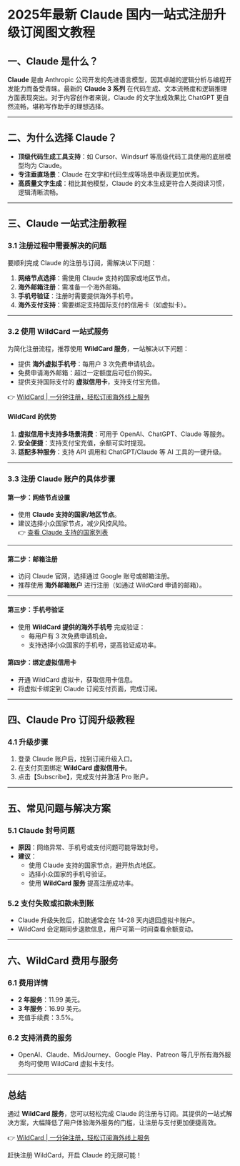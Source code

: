 # 2025年最新 Claude 国内一站式注册升级订阅图文教程

## 一、Claude 是什么？

**Claude** 是由 Anthropic 公司开发的先进语言模型，因其卓越的逻辑分析与编程开发能力而备受青睐。最新的 **Claude 3 系列** 在代码生成、文本流畅度和逻辑推理方面表现突出。对于内容创作者来说，Claude 的文字生成效果比 ChatGPT 更自然流畅，堪称写作助手的理想选择。

---

## 二、为什么选择 Claude？

- **顶级代码生成工具支持**：如 Cursor、Windsurf 等高级代码工具使用的底层模型均为 Claude。
- **专注垂直场景**：Claude 在文字和代码生成等场景中表现更加优秀。
- **高质量文字生成**：相比其他模型，Claude 的文本生成更符合人类阅读习惯，逻辑清晰流畅。

---

## 三、Claude 一站式注册教程

### 3.1 注册过程中需要解决的问题

要顺利完成 Claude 的注册与订阅，需解决以下问题：
1. **网络节点选择**：需使用 Claude 支持的国家或地区节点。
2. **海外邮箱注册**：需准备一个海外邮箱。
3. **手机号验证**：注册时需要提供海外手机号。
4. **海外支付支持**：需要绑定支持国际支付的信用卡（如虚拟卡）。

---

### 3.2 使用 WildCard 一站式服务

为简化注册流程，推荐使用 **WildCard 服务**，一站解决以下问题：
- 提供 **海外虚拟手机号**：每用户 3 次免费申请机会。
- 免费申请海外邮箱：超过一定额度后可低价购买。
- 提供支持国际支付的 **虚拟信用卡**，支持支付宝充值。

👉 [WildCard | 一分钟注册，轻松订阅海外线上服务](https://bit.ly/bewildcard)

#### WildCard 的优势
1. **虚拟信用卡支持多场景消费**：可用于 OpenAI、ChatGPT、Claude 等服务。
2. **安全便捷**：支持支付宝充值，余额可实时提现。
3. **适配多种服务**：支持 API 调用和 ChatGPT/Claude 等 AI 工具的一键升级。

---

### 3.3 注册 Claude 账户的具体步骤

#### 第一步：网络节点设置
- 使用 **Claude 支持的国家/地区节点**。
- 建议选择小众国家节点，减少风控风险。  
  👉 [查看 Claude 支持的国家列表](https://support.anthropic.com/zh-CN/articles/8461763-%E6%88%91%E5%9C%A8%E5%93%AA%E9%87%8C%E5%8F%AF%E4%BB%A5%E8%AE%BF%E9%97%AEclaude-ai)

---

#### 第二步：邮箱注册
- 访问 Claude 官网，选择通过 Google 账号或邮箱注册。
- 推荐使用 **海外邮箱账户** 进行注册（如通过 WildCard 申请的邮箱）。

---

#### 第三步：手机号验证
- 使用 **WildCard 提供的海外手机号** 完成验证：
  - 每用户有 3 次免费申请机会。
  - 支持选择小众国家的手机号，提高验证成功率。

#### 第四步：绑定虚拟信用卡
- 开通 WildCard 虚拟卡，获取信用卡信息。
- 将虚拟卡绑定到 Claude 订阅支付页面，完成订阅。

---

## 四、Claude Pro 订阅升级教程

### 4.1 升级步骤
1. 登录 Claude 账户后，找到订阅升级入口。
2. 在支付页面绑定 **WildCard 虚拟信用卡**。
3. 点击【Subscribe】，完成支付并激活 Pro 账户。

---

## 五、常见问题与解决方案

### 5.1 Claude 封号问题
- **原因**：网络异常、手机号或支付问题可能导致封号。
- **建议**：
  - 使用 Claude 支持的国家节点，避开热点地区。
  - 选择小众国家的手机号验证。
  - 使用 **WildCard 服务** 提高注册成功率。

### 5.2 支付失败或扣款未到账
- Claude 升级失败后，扣款通常会在 14-28 天内退回虚拟卡账户。
- WildCard 会定期同步退款信息，用户可第一时间查看余额变动。

---

## 六、WildCard 费用与服务

### 6.1 费用详情
- **2 年服务**：11.99 美元。
- **3 年服务**：16.99 美元。
- 充值手续费：3.5%。

### 6.2 支持消费的服务
- OpenAI、Claude、MidJourney、Google Play、Patreon 等几乎所有海外服务均可使用 WildCard 虚拟卡支付。

---

## 总结

通过 **WildCard 服务**，您可以轻松完成 Claude 的注册与订阅。其提供的一站式解决方案，大幅降低了用户体验海外服务的门槛，让注册与支付更加便捷高效。

👉 [WildCard | 一分钟注册，轻松订阅海外线上服务](https://bit.ly/bewildcard)

赶快注册 WildCard，开启 Claude 的无限可能！
